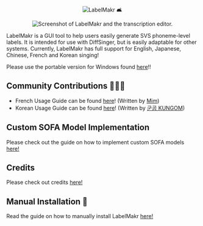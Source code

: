 <p align="center">
  <img src="https://github.com/spicytigermeat/LabelMakr/blob/v030/assets/labelmakr.png" alt="LabelMakr 🛋️">
</p>

<p align="center">
  <img src="https://github.com/spicytigermeat/LabelMakr/blob/v030/.github/labelmakr_sc.png", alt="Screenshot of LabelMakr and the transcription editor.">
</p>

LabelMakr is a GUI tool to help users easily generate SVS phoneme-level labels. It is intended for use with DiffSinger, but is easily adaptable for other systems. Currently, LabelMakr has full support for English, Japanese, Chinese, French and Korean singing!

Please use the portable version for Windows found [here](https://github.com/spicytigermeat/LabelMakr/releases/tag/v020)!!

## Community Contributions 🧑‍🤝‍🧑

- French Usage Guide can be found [here](https://utaufrance.com/comment-utiliser-labelmakr/)! (Written by [Mim](https://twitter.com/mimsynth))
- Korean Usage Guide can be found [here](https://docs.google.com/document/d/1-EcFrkt4VDjRlFQ8Sytvov4_3GjDt4-xHYNjQDuDScU/edit)! (Written by [군곰 KUNGOM](https://twitter.com/utaukg))

## Custom SOFA Model Implementation

Please check out the guide on how to implement custom SOFA models [here!](https://github.com/spicytigermeat/LabelMakr/blob/v030/DOCS/implement_custom_sofa_model.md)

## Credits

Please check out credits [here!](https://github.com/spicytigermeat/LabelMakr/blob/v030/DOCS/credits.md)

## Manual Installation 🧰

Read the guide on how to manually install LabelMakr [here!](https://github.com/spicytigermeat/LabelMakr/blob/v030/DOCS/manual_install_guide.md)
